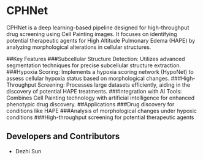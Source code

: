 # CPHNet
CPHNet is a deep learning-based pipeline designed for high-throughput drug screening using Cell Painting images. It focuses on identifying potential therapeutic agents for High Altitude Pulmonary Edema (HAPE) by analyzing morphological alterations in cellular structures.

##Key Features
###Subcellular Structure Detection: Utilizes advanced segmentation techniques for precise subcellular structure extraction.
###Hypoxia Scoring: Implements a hypoxia scoring network (HypoNet) to assess cellular hypoxia status based on morphological changes.
###High-Throughput Screening: Processes large datasets efficiently, aiding in the discovery of potential HAPE treatments.
###Integration with AI Tools: Combines Cell Painting technology with artificial intelligence for enhanced phenotypic drug discovery.
##Applications
###Drug discovery for conditions like HAPE
###Analysis of morphological changes under hypoxic conditions
###High-throughput screening for potential therapeutic agents
## Developers and Contributors
- Dezhi Sun


